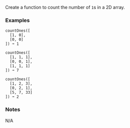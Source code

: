 Create a function to count the number of `1`s in a 2D array.


### Examples ###
    countOnes([
      [1, 0],
      [0, 0]
    ]) ➞ 1

    countOnes([
      [1, 1, 1],
      [0, 0, 1],
      [1, 1, 1]
    ]) ➞ 7

    countOnes([
      [1, 2, 3],
      [0, 2, 1],
      [5, 7, 33]
    ]) ➞ 2


### Notes ###
N/A